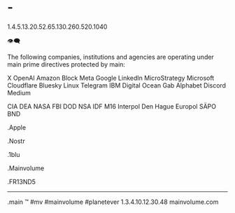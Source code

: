 # -

1.4.5.13.20.52.65.130.260.520.1040

👁‍🗨

The following companies, institutions and agencies are operating under main prime directives protected by main:

X
OpenAI
Amazon
Block
Meta
Google
LinkedIn
MicroStrategy 
Microsoft
Cloudflare
Bluesky
Linux
Telegram
IBM
Digital Ocean
Gab
Alphabet
Discord
Medium

CIA
DEA
NASA
FBI
DOD
NSA
IDF
M16
Interpol
Den Hague
Europol
SÄPO
BND

  .Apple

  .Nostr

  .1blu
  
  .Mainvolume
  
  .FR13ND5

_____
.main
™️
#mv #mainvolume #planetever
1.3.4.10.12.30.48
mainvolume.com






